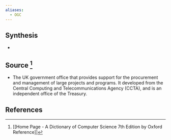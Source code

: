 ```yaml
---
aliases:
  - OGC
---
```

## Synthesis
- 
## Source [^1]
- The UK government office that provides support for the procurement and management of large projects and programs. It developed from the Central Computing and Telecommunications Agency (CCTA), and is an independent office of the Treasury.
## References

[^1]: [[Home Page - A Dictionary of Computer Science 7th Edition by Oxford Reference]]
